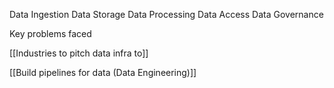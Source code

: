Data Ingestion
Data Storage
Data Processing
Data Access
Data Governance

Key problems faced

[[Industries to pitch data infra to]]

[[Build pipelines for data (Data Engineering)]]
